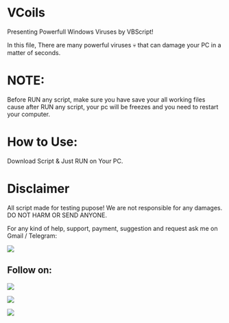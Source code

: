 # VCoils

Presenting Powerfull Windows Viruses by VBScript!

In this file, There are many powerful viruses 💀 that can damage your PC in a matter of seconds.

# NOTE:
Before RUN any script, make sure you have save your all working files cause
after RUN any script, your pc will be freezes and you need to restart your computer.

# How to Use:
Download Script & Just RUN on Your PC.

# Disclaimer
All script made for testing pupose! We are not responsible for any damages.
DO NOT HARM OR SEND ANYONE.

For any kind of help, support, payment, suggestion and request ask me on Gmail / Telegram:

<a href="https://t.me/linux_repo"><img src="https://img.shields.io/badge/Telegram-Group%20Telegram%20Join-blue.svg?logo=telegram"></a>

## Follow on:
<p align="left">
<a href="https://github.com/palahsu"><img src="https://img.shields.io/badge/GitHub-Follow%20on%20GitHub-inactive.svg?logo=github"></a>
</p><p align="left">
<a href="https://www.facebook.com/aduri.knox01/"><img src="https://img.shields.io/badge/Facebook-Follow%20on%20Facebook-blue.svg?logo=facebook"></a>
</p><p align="left">
<a href="https://t.me/AD0000000"><img src="https://img.shields.io/badge/Telegram-Contact%20Telegram%20Profile-blue.svg?logo=telegram"></a>
</p><p align="left"> 
 
